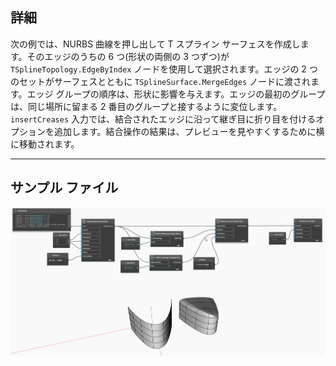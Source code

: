 ## 詳細
次の例では、NURBS 曲線を押し出して T スプライン サーフェスを作成します。そのエッジのうちの 6 つ(形状の両側の 3 つずつ)が `TSplineTopology.EdgeByIndex` ノードを使用して選択されます。エッジの 2 つのセットがサーフェスとともに `TSplineSurface.MergeEdges` ノードに渡されます。エッジ グループの順序は、形状に影響を与えます。エッジの最初のグループは、同じ場所に留まる 2 番目のグループと接するように変位します。`insertCreases` 入力では、結合されたエッジに沿って継ぎ目に折り目を付けるオプションを追加します。結合操作の結果は、プレビューを見やすくするために横に移動されます。
___
## サンプル ファイル

![TSplineSurface.MergeEdges](./Autodesk.DesignScript.Geometry.TSpline.TSplineSurface.MergeEdges_img.gif)
